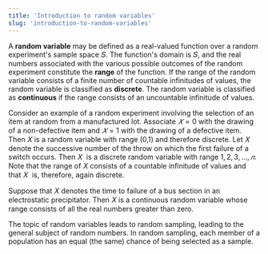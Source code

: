 ```yaml
---
title: 'Introduction to random variables'
slug: 'introduction-to-random-variables'
---
```


A **random variable** may be defined as a real-valued function over a random experiment's sample space 𝑆. The function's domain is 𝑆, and the real numbers associated with the various possible outcomes of the random experiment constitute the **range** of the function. If the range of the random variable consists of a finite number of countable infinitudes of values, the random variable is classified as **discrete**. The random variable is classified as **continuous** if the range consists of an uncountable infinitude of values. 

Consider an example of a random experiment involving the selection of an item at random from a manufactured lot. Associate $𝑋=0$ with the drawing of a non-defective item and $𝑋=1$ with the drawing of a defective item. Then 𝑋 is a random variable with range (0,1) and therefore discrete. Let 𝑋  denote the successive number of the throw on which the first failure of a switch occurs. Then 𝑋  is a discrete random variable with range $1,2,3,…,𝑛$. Note that the range of 𝑋 consists of a countable infinitude of values and that 𝑋  is, therefore, again discrete. 

Suppose that 𝑋 denotes the time to failure of a bus section in an electrostatic precipitator. Then 𝑋 is a continuous random variable whose range consists of all the real numbers greater than zero. 

The topic of random variables leads to random sampling, leading to the general subject of random numbers. In random sampling, each member of a population has an equal (the same) chance of being selected as a sample.